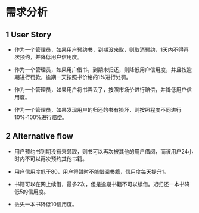 # 需求分析 

## 1 User Story

- 作为一个管理员，如果用户预约书，到期没来取，则取消预约，1天内不得再次预约，并降低用户信用度。


- 作为一个管理员，如果用户借书，到期未归还，则降低用户信用度，并且按逾期进行罚款，逾期一天按照书价格的1%进行处罚。


- 作为一个管理员，如果用户将书弄丢了，按照市场价进行赔偿，并降低用户信用度。


- 作为一个管理员，如果发现用户的归还的书有损坏，则按照程度不同进行10%-100%进行赔偿。


## 2 Alternative flow

- 用户预约书到期没有来领取，则书可以再次被其他的用户借阅，而该用户24小时内不可以再次预约其他书籍。

- 用户信用度低于80，用户将暂时不能借阅书籍，信用度每天提升1。

- 书籍可以在网上续借，最多2次，但是逾期书籍不可以续借。迟归还一本书降低5的信用度。
- 丢失一本书降低10信用度。